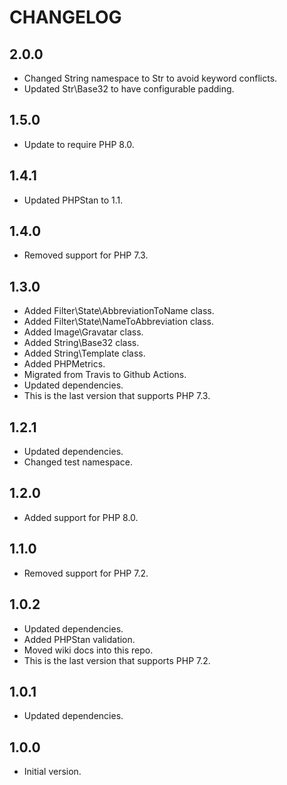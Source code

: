 # CHANGELOG

## 2.0.0

* Changed String namespace to Str to avoid keyword conflicts.
* Updated Str\Base32 to have configurable padding.

## 1.5.0

* Update to require PHP 8.0.

## 1.4.1

* Updated PHPStan to 1.1.

## 1.4.0

* Removed support for PHP 7.3.

## 1.3.0

* Added Filter\State\AbbreviationToName class.
* Added Filter\State\NameToAbbreviation class.
* Added Image\Gravatar class.
* Added String\Base32 class.
* Added String\Template class.
* Added PHPMetrics.
* Migrated from Travis to Github Actions.
* Updated dependencies.
* This is the last version that supports PHP 7.3.

## 1.2.1

* Updated dependencies.
* Changed test namespace.

## 1.2.0

* Added support for PHP 8.0.

## 1.1.0

* Removed support for PHP 7.2.

## 1.0.2

* Updated dependencies.
* Added PHPStan validation.
* Moved wiki docs into this repo.
* This is the last version that supports PHP 7.2.

## 1.0.1

* Updated dependencies.

## 1.0.0

* Initial version.
